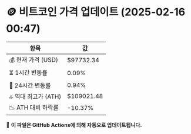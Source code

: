 # 🪙 비트코인 가격 업데이트 (2025-02-16 00:47)

| 항목                | 값 |
|--------------------|----------------|
| 💰 현재 가격 (USD) | $97732.34 |
| ⏳ 1시간 변동률    | 0.09% |
| 📆 24시간 변동률   | 0.94% |
| 🔝 역대 최고가 (ATH) | $109021.48 |
| 📉 ATH 대비 하락률 | -10.37% |

🔄 **이 파일은 GitHub Actions에 의해 자동으로 업데이트됩니다.**

